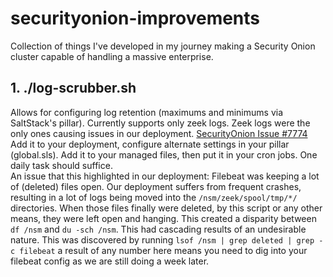 # securityonion-improvements
Collection of things I've developed in my journey making a Security Onion cluster capable of handling a massive enterprise.

## 1. ./log-scrubber.sh
Allows for configuring log retention (maximums and minimums via SaltStack's pillar). Currently supports only zeek logs. Zeek logs were the only ones causing issues in our deployment. [SecurityOnion Issue #7774](https://github.com/Security-Onion-Solutions/securityonion/issues/7774) <br>
Add it to your deployment, configure alternate settings in your pillar (global.sls). Add it to your managed files, then put it in your cron jobs. One daily task should suffice. <br>
An issue that this highlighted in our deployment: Filebeat was keeping a lot of (deleted) files open. Our deployment suffers from frequent crashes, resulting in a lot of logs being moved into the `/nsm/zeek/spool/tmp/*/` directories. When those files finally were deleted, by this script or any other means, they were left open and hanging. This created a disparity between `df /nsm` and `du -sch /nsm`. This had cascading results of an undesirable nature. This was discovered by running `lsof /nsm | grep deleted | grep -c filebeat` a result of any number here means you need to dig into your filebeat config as we are still doing a week later. <br>
